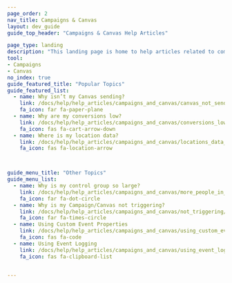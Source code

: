 ```yaml
---
page_order: 2
nav_title: Campaigns & Canvas
layout: dev_guide
guide_top_header: "Campaigns & Canvas Help Articles"

page_type: landing
description: "This landing page is home to help articles related to common issues with your campaigns or Canvases."
tool:
- Campaigns
- Canvas
no_index: true
guide_featured_title: "Popular Topics"
guide_featured_list:
  - name: Why isn’t my Canvas sending?
    link: /docs/help/help_articles/campaigns_and_canvas/canvas_not_sending/
    fa_icon: far fa-paper-plane
  - name: Why are my conversions low?
    link: /docs/help/help_articles/campaigns_and_canvas/conversions_low/
    fa_icon: fas fa-cart-arrow-down
  - name: Where is my location data?
    link: /docs/help/help_articles/campaigns_and_canvas/locations_data_in_campaigns/
    fa_icon: fas fa-location-arrow



guide_menu_title: "Other Topics"
guide_menu_list:
  - name: Why is my control group so large?
    link: /docs/help/help_articles/campaigns_and_canvas/more_people_in_control_group/
    fa_icon: far fa-dot-circle
  - name: Why is my Campaign/Canvas not triggering?
    link: /docs/help/help_articles/campaigns_and_canvas/not_triggering/
    fa_icon: far fa-times-circle
  - name: Using Custom Event Properties
    link: /docs/help/help_articles/campaigns_and_canvas/using_custom_event_properties/
    fa_icon: fas fa-code
  - name: Using Event Logging
    link: /docs/help/help_articles/campaigns_and_canvas/using_event_logging/
    fa_icon: fas fa-clipboard-list

    
---
```

